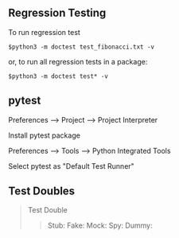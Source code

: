 ## Regression Testing
To run regression test

```
$python3 -m doctest test_fibonacci.txt -v
```
or, to run all regression tests in a package:
```
$python3 -m doctest test* -v
```

## pytest

Preferences --> Project --> Project Interpreter

Install pytest package

Preferences --> Tools --> Python Integrated Tools

Select pytest as "Default Test Runner"

## Test Doubles
> Test Double
>> Stub:
>> Fake:
>> Mock:
>> Spy:
>> Dummy:
